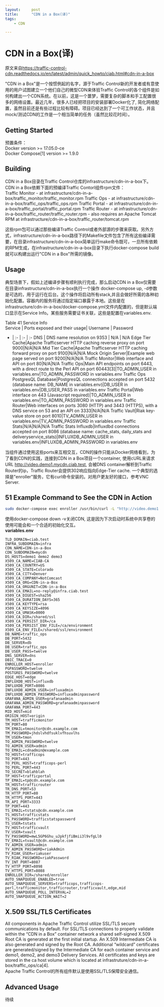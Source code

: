 ```yaml
---
layout:     post
title:      "CDN in a Box(译)"
tags:
    - CDN

---
```

# CDN in a Box(译)

原文来自<https://traffic-control-cdn.readthedocs.io/en/latest/admin/quick_howto/ciab.html#cdn-in-a-box>  

"CDN in a Box"是一个按惯例起的名字，源于Traffic Control新的开发者或有意使用的用户试图建立一个他们自己的微型CDN来体验Traffic Control的各个组件是如何构建出一个CDN系统。在以前，这是一个噩梦，需要复杂的脚本和手工配置很多的网络设置。最近几年，很多人已经把项目的安装部署Docker化了, 简化网络配置，虽然目前还是有些过程比较有障碍。项目已经达到了一个可工作状态，并且mock/测试CDN的工作是一个相当简单的任务（虽然比较花时间）。  

## Getting Started  

预置条件：  
Docker version >= 17.05.0-ce  
Docker Compose[1] version >= 1.9.0  

## Building  

CDN in a Box目录在Traffic Control仓库的infrastructure/cdn-in-a-box下。CDN in a Box依赖下面的预编译Traffic Contorl组件rpm文件：  
Traffic Monitor - at infrastructure/cdn-in-a-box/traffic_monitor/traffic_monitor.rpm
Traffic Ops - at infrastructure/cdn-in-a-box/traffic_ops/traffic_ops.rpm
Traffic Portal - at infrastructure/cdn-in-a-box/traffic_portal/traffic_portal.rpm
Traffic Router - at infrastructure/cdn-in-a-box/traffic_router/traffic_router.rpm - also requires an Apache Tomcat RPM at infrastructure/cdn-in-a-box/traffic_router/tomcat.rpm  

这些rpm包可以通过那些编译Traffic Control或者外部源的步骤来获取。另外方式，infrastructure/cdn-in-a-box路径下的Makefile文件包含了所有这些编译需要，在目录infrastructure/cdn-in-a-box简单运行make命令既可，一旦所有依赖的RPM生成，在infrastructure/cdn-in-a-box目录下执行docker-compose build就可以构建出运行"CDN in a Box"所需的镜像。  

## Usage  

典型场景下，假如上述编译步骤有顺利执行完成，那么启动CDN in a Box仅需要在目录infrastructure/cdn-in-a-box执行一个操作 docker-compose up, -d参数是可选的，用于运行在后台。这个操作将启动所有stack,并且会做好所需的各种初始化配置。容器内的服务将通过指定端口暴露于本地。这些是在infrastructure/cdn-in-a-box/docker-compose.yml文件内配置的，但是默认端口显示在Service Info。某些服务需要证书关联，这些是配置在variables.env.  

Table 41 Service Info  
Service | Ports exposed and their usage| Username | Password  

- | :- | :- | :-
DNS | DNS name resolution on 9353  | N/A | N/A
Edge Tier Cache|Apache Trafficserver HTTP caching reverse proxy on port 9000|N/A|N/A
Mid Tier Cache|Apache Trafficserver HTTP caching forward proxy on port 9100|N/A|N/A
Mock Origin Server|Example web page served on port 9200|N/A|N/A
Traffic Monitor|Web interface and API on port 80|N/A|N/A
Traffic Ops|Main API endpoints on port 6443, with a direct route to the Perl API on port 60443[3]|TO_ADMIN_USER in variables.env|TO_ADMIN_PASSWORD in variables.env
Traffic Ops PostgresQL Database|PostgresQL connections accepted on port 5432 (database name: DB_NAME in variables.env)|DB_USER in variables.env|DB_USER_PASS in variables.env
Traffic Portal|Web interface on 443 (Javascript required)|TO_ADMIN_USER in variables.env|TO_ADMIN_PASSWORD in variables.env
Traffic Router|Web interfaces on ports 3080 (HTTP) and 3443 (HTTPS), with a DNS service on 53 and an API on 3333|N/A|N/A
Traffic Vault|Riak key-value store on port 8010|TV_ADMIN_USER in variables.env|TV_ADMIN_PASSWORD in variables.env
Traffic Stats|N/A|N/A|N/A
Traffic Stats Influxdb|Influxdbd connections accepted on port 8086 (database name: cache_stats, daily_stats and deliveryservice_stats)|INFLUXDB_ADMIN_USER in variables.env|INFLUXDB_ADMIN_PASSWORD in variables.env  

当组件通过使用这些ports来互相交互，CDN的操作只能从Docker网络看到，为了看到CDN的实践，连接到CDN in a Box项目一个container, 使用cURL来请求URL <http://video.demo1.mycdn.ciab.test>, 会被DNS container解析到Traffic Router的ip，Traffic Router会提供302响应指向Edge-Tier cache.
一个典型的选择是"enroller"服务，它有curl命令安装的。对用户更友好的接口，参考VNC Server.  

## 51 Example Command to See the CDN in Action  

```bash
sudo docker-compose exec enroller /usr/bin/curl -L "http://video.demo1.mycdn.ciab.test"  
```

使用docker-compose down -v关闭CDN, 这是因为下次启动时系统中共享卷的使用可能会和一个合适的初始化交互。  
**variables.env**  

```text
TLD_DOMAIN=ciab.test
INFRA_SUBDOMAIN=infra
CDN_NAME=CDN-in-a-Box
CDN_SUBDOMAIN=mycdn
DS_HOSTS=demo1 demo2 demo3
X509_CA_NAME=CIAB-CA
X509_CA_COUNTRY=US
X509_CA_STATE=Colorado
X509_CA_CITY=Denver
X509_CA_COMPANY=NotComcast
X509_CA_ORG=CDN-in-a-Box
X509_CA_ORGUNIT=CDN-in-a-Box
X509_CA_EMAIL=no-reply@infra.ciab.test
X509_CA_DIGEST=sha256
X509_CA_DURATION_DAYS=365
X509_CA_KEYTYPE=rsa
X509_CA_KEYSIZE=4096
X509_CA_UMASK=0000
X509_CA_DIR=/shared/ssl
X509_CA_PERSIST_DIR=/ca
X509_CA_PERSIST_ENV_FILE=/ca/environment
X509_CA_ENV_FILE=/shared/ssl/environment
DB_NAME=traffic_ops
DB_PORT=5432
DB_SERVER=db
DB_USER=traffic_ops
DB_USER_PASS=twelve
DNS_SERVER=dns
DBIC_TRACE=0
ENROLLER_HOST=enroller
PGPASSWORD=twelve
POSTGRES_PASSWORD=twelve
EDGE_HOST=edge
INFLUXDB_HOST=influxdb
INFLUXDB_PORT=8086
INFLUXDB_ADMIN_USER=influxadmin
INFLUXDB_ADMIN_PASSWORD=influxadminpassword
GRAFANA_ADMIN_USER=grafanaadmin
GRAFANA_ADMIN_PASSWORD=grafanaadminpassword
GRAFANA_PORT=443
MID_HOST=mid
ORIGIN_HOST=origin
TM_HOST=trafficmonitor
TM_PORT=80
TM_EMAIL=tmonitor@cdn.example.com
TM_PASSWORD=jhdslvhdfsuklvfhsuvlhs
TM_USER=tmon
TO_ADMIN_PASSWORD=twelve
TO_ADMIN_USER=admin
TO_EMAIL=cdnadmin@example.com
TO_HOST=trafficops
TO_PORT=443
TO_PERL_HOST=trafficops-perl
TO_PERL_PORT=443
TO_SECRET=blahblah
TP_HOST=trafficportal
TP_EMAIL=tp@cdn.example.com
TR_HOST=trafficrouter
TR_DNS_PORT=53
TR_HTTP_PORT=80
TR_HTTPS_PORT=443
TR_API_PORT=3333
TP_PORT=443
TS_EMAIL=tstats@cdn.example.com
TS_HOST=trafficstats
TS_PASSWORD=trafficstatspassword
TS_USER=tstats
TV_HOST=trafficvault
TV_USER=tvault
TV_PASSWORD=mwL5GP6Ghu_uJpkfjfiBmii3l9vfgLl0
TV_EMAIL=tvault@cdn.example.com
TV_ADMIN_USER=admin
TV_ADMIN_PASSWORD=riakAdmin
TV_RIAK_USER=riakuser
TV_RIAK_PASSWORD=riakPassword
TV_INT_PORT=8087
TV_HTTP_PORT=8098
TV_HTTPS_PORT=8088
ENROLLER_DIR=/shared/enroller
AUTO_SNAPQUEUE_ENABLED=true
AUTO_SNAPQUEUE_SERVERS=trafficops,trafficops-perl,trafficmonitor,trafficrouter,trafficvault,edge,mid
AUTO_SNAPQUEUE_POLL_INTERVAL=2
AUTO_SNAPQUEUE_ACTION_WAIT=2
```  

## X.509 SSL/TLS Certificates  

All components in Apache Traffic Control utilize SSL/TLS secure communications by default. For SSL/TLS connections to properly validate within the “CDN in a Box” container network a shared self-signed X.509 Root CA is generated at the first initial startup. An X.509 Intermediate CA is also generated and signed by the Root CA. Additional “wildcard” certificates are generated/signed by the Intermediate CA for each container service and demo1, demo2, and demo3 Delivery Services. All certificates and keys are stored in the ca host volume which is located at infrastruture/cdn-in-a-box/traffic_ops/ca[4].  
Apache Traffic Control的所有组件默认是使用SSL/TLS保障安全通信。  

## Advanced Usage  

待续
